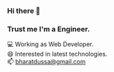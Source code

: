 ### Hi there 👋

<!--
**bharat-dussa/bharat-dussa** is a ✨ _special_ ✨ repository because its `README.md` (this file) appears on your GitHub profile.

Here are some ideas to get you started:

- 🔭 I’m currently working on ...
- 🌱 I’m currently learning ...
- 👯 I’m looking to collaborate on ...
- 🤔 I’m looking for help with ...
- 💬 Ask me about ...
- 📫 How to reach me: ...
- 😄 Pronouns: ...
- ⚡ Fun fact: ...
-->

### Trust me I'm a Engineer.

  💻 Working as Web Developer. <br />
  😄 Interested in latest technologies. <br />
  📫 bharatdussa@gmail.com 
